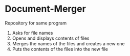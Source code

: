 # Document-Merger
Repository for same program

1. Asks for file names
2. Opens and displays contents of files
3. Merges the names of the files and creates a new one
4. Puts the contents of the files into the new file

